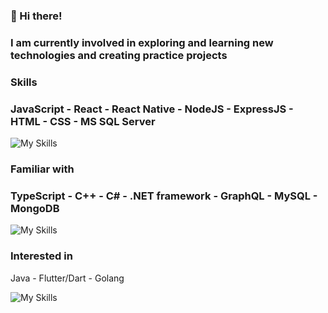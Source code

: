 ### 👋 Hi there!

### I am currently involved in exploring and learning new technologies and creating practice projects

### Skills
### JavaScript - React - React Native - NodeJS - ExpressJS - HTML - CSS - MS SQL Server

![My Skills](https://skillicons.dev/icons?i=javascript,react,nodejs,expressjs,html,css)

### Familiar with
### TypeScript - C++ - C# - .NET framework - GraphQL - MySQL - MongoDB

![My Skills](https://skillicons.dev/icons?i=typescript,cpp,cs,net,graphql,mysql,mongodb)
### Interested in
Java - Flutter/Dart - Golang

![My Skills](https://skillicons.dev/icons?i=java,flutter,golang)

